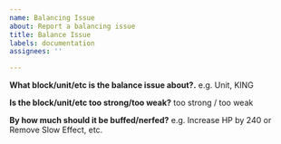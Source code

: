 ```yaml
---
name: Balancing Issue
about: Report a balancing issue
title: Balance Issue
labels: documentation
assignees: ''

---
```


**What block/unit/etc is the balance issue about?.**
e.g. Unit, KING

**Is the block/unit/etc too strong/too weak?**
too strong / too weak

**By how much should it be buffed/nerfed?**
e.g. Increase HP by 240 or Remove Slow Effect, etc.
